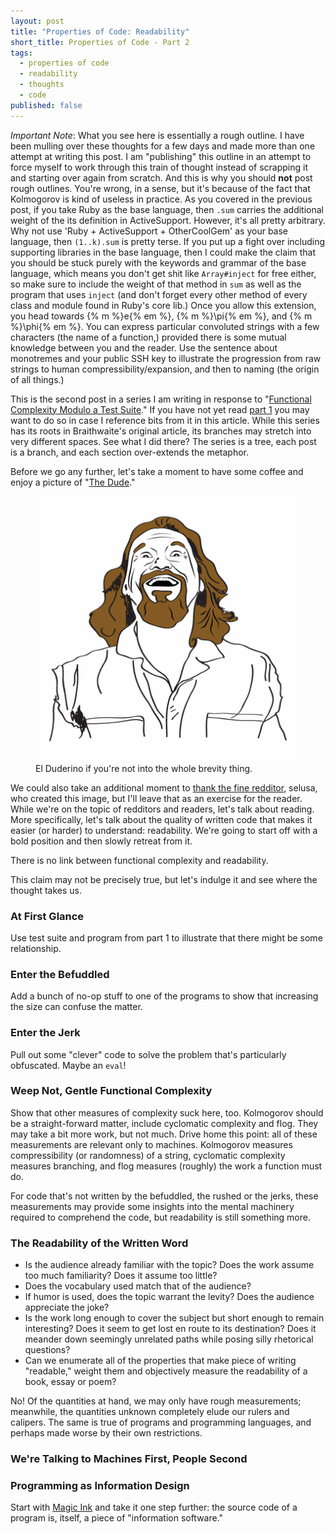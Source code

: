 ```yaml
---
layout: post
title: "Properties of Code: Readability"
short_title: Properties of Code - Part 2
tags:
  - properties of code
  - readability
  - thoughts
  - code
published: false
---
```

*Important Note*: What you see here is essentially a rough outline.  I have
been mulling over these thoughts for a few days and made more than one attempt
at writing this post.  I am "publishing" this outline in an attempt to force
myself to work through this train of thought instead of scrapping it and
starting over again from scratch.  And this is why you should **not** post
rough outlines.  You're wrong, in a sense, but it's because of the fact that
Kolmogorov is kind of useless in practice.  As you covered in the previous
post, if you take Ruby as the base language, then `.sum` carries the additional
weight of the its definition in ActiveSupport.  However, it's all pretty
arbitrary.  Why not use 'Ruby + ActiveSupport + OtherCoolGem' as your base
language, then `(1..k).sum` is pretty terse.  If you put up a fight over
including supporting libraries in the base language, then I could make the
claim that you should be stuck purely with the keywords and grammar of the
base language, which means you don't get shit like `Array#inject` for free
either, so make sure to include the weight of that method in `sum` as well
as the program that uses `inject` (and don't forget every other method of
every class and module found in Ruby's core lib.)  Once you allow this
extension, you head towards {% m %}e{% em %}, {% m %}\pi{% em %}, and
{% m %}\phi{% em %}.  You can express particular convoluted strings with
a few characters (the name of a function,) provided there is some mutual
knowledge between you and the reader.  Use the sentence about monotremes and
your public SSH key to illustrate the progression from raw strings to
human compressibility/expansion, and then to naming (the origin of all things.)

This is the second post in a series I am writing in response to
"[Functional Complexity Modulo a Test Suite](https://github.com/raganwald/homoiconic/blob/master/2009-06-02/functional_complexity.md)."
If you have not yet read [part 1](http://mathish.com/2011/05/08/mother-functional.html)
you may want to do so in case I reference bits from it in this article.
While this series has its roots in Braithwaite's original article, its
branches may stretch into very different spaces.  See what I did there? The
series is a tree, each post is a branch, and each section over-extends the
metaphor.

Before we go any further, let's take a moment to have some coffee and enjoy a
picture of "[The Dude](http://www.reddit.com/r/fffffffuuuuuuuuuuuu/comments/h84cp/i_made_a_new_trace_out_of_the_dude_hope_hed_abide/)."

<figure class="display-mode" id="figure-the-dude">
  <img src="/images/the_dude.png"
    alt="The Dude abides" />
  <figcaption>El Duderino if you're not into the whole brevity thing.</figcaption>
</figure>

We could also take an additional moment to [thank the fine redditor](http://www.reddit.com/r/fffffffuuuuuuuuuuuu/comments/h84cp/i_made_a_new_trace_out_of_the_dude_hope_hed_abide/),
selusa, who created this image, but I'll leave that as an exercise for the
reader.
While we're on the topic of redditors and readers, let's talk about reading.
More specifically, let's talk about the quality of written code that makes
it easier (or harder) to understand: readability.  We're going to start off
with a bold position and then slowly retreat from it.

<p class="bold-unfounded-claim">There is no link between functional complexity and readability.</p>

This claim may not be precisely true, but let's indulge it and see where the
thought takes us.

### At First Glance

Use test suite and program from part 1 to illustrate that there might
be some relationship.

### Enter the Befuddled

Add a bunch of no-op stuff to one of the programs to show that increasing
the size can confuse the matter.

### Enter the Jerk

Pull out some "clever" code to solve the problem that's particularly
obfuscated.  Maybe an `eval`!

### Weep Not, Gentle Functional Complexity

Show that other measures of complexity suck here, too.  Kolmogorov should be
a straight-forward matter, include cyclomatic complexity and flog.  They may
take a bit more work, but not much.  Drive home this point: all of these
measurements are relevant only to machines.  Kolmogorov measures
compressibility (or randomness) of a string, cyclomatic complexity measures
branching, and flog measures (roughly) the work a function must do.

For code that's not written by the befuddled, the rushed or the jerks, these
measurements may provide some insights into the mental machinery required to
comprehend the code, but readability is still something more.

### The Readability of the Written Word

* Is the audience already familiar with the topic? Does the work assume
  too much familiarity?  Does it assume too little?
* Does the vocabulary used match that of the audience?
* If humor is used, does the topic warrant the levity?
  Does the audience appreciate the joke?
* Is the work long enough to cover the subject but short
  enough to remain interesting?  Does it seem to get lost en route to
  its destination?  Does it meander down seemingly unrelated paths while
  posing silly rhetorical questions?
* Can we enumerate all of the properties that make piece of writing
  "readable," weight them and objectively measure the readability of a
  book, essay or poem?
  
No!  Of the quantities at hand, we may only have rough measurements; meanwhile,
the quantities unknown completely elude our rulers and calipers.  The same
is true of programs and programming languages, and perhaps made worse by
their own restrictions.

### We're Talking to Machines First, People Second

### Programming as Information Design

Start with [Magic Ink](http://worrydream.com/MagicInk/) and take it one
step further: the source code of a program is, itself, a piece of
"information software."
